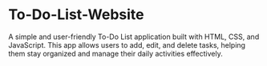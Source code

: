 # To-Do-List-Website
A simple and user-friendly To-Do List application built with HTML, CSS, and JavaScript. This app allows users to add, edit, and delete tasks, helping them stay organized and manage their daily activities effectively.
